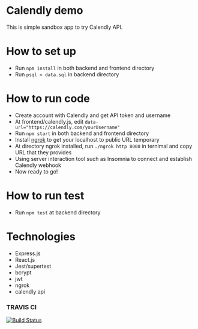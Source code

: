 # Calendly demo 
This is simple sandbox app to try Calendly API. 

# How to set up
- Run `npm install` in both backend and frontend directory
- Run `psql < data.sql` in backend directory

# How to run code
- Create account with Calendly and get API token and username
- At frontend/calendly.js, edit `data-url="https://calendly.com/yourUsername"`
- Run `npm start` in both backend and frontend directory
- Install [ngrok](https://ngrok.com/) to get your localhost to public URL temporary
- At directory ngrok installed, run `./ngrok http 8000` in ternimal and copy URL that they provides
- Using server interaction tool such as Insomnia to connect and establish Calendly webhook
- Now ready to go!

# How to run test
- Run `npm test` at backend directory

# Technologies
- Express.js
- React.js
- Jest/supertest
- bcrypt
- jwt 
- ngrok
- calendly api

### TRAVIS CI
[![Build Status](https://travis-ci.com/emitamago/webhook-calendly.svg?branch=master)](https://travis-ci.com/emitamago/webhook-calendly)
